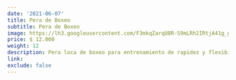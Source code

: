 ```yaml
---
date: '2021-06-07'
title: Pera de Boxeo
subtitle: Pera de Boxeo
image: https://lh3.googleusercontent.com/F3mkqZarqU8R-S9mLRh2IRtjA41g_g9LIZvcMTMG4vVpcdJuVdYPtXZyh0LYlGHPz_4_19Nl26O6Y24k_EN9nzvJ0nSm3vDaf2NkfAINzLrlYv03eHzrJhwOm9LGztb70M5XU4kBSh4=w2400
price: $ 12.000
weight: 12
description: Pera loca de boxeo para entrenamiento de rapidez y flexibilidad
link: 
exclude: false
---
```


